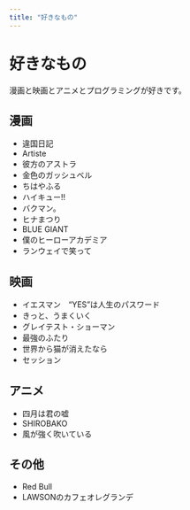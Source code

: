 ```yaml
---
title: "好きなもの"
---
```


# 好きなもの

漫画と映画とアニメとプログラミングが好きです。

## 漫画
- 違国日記
- Artiste
- 彼方のアストラ
- 金色のガッシュベル
- ちはやふる
- ハイキュー!!
- バクマン。
- ヒナまつり
- BLUE GIANT
- 僕のヒーローアカデミア
- ランウェイで笑って

## 映画
- イエスマン　“YES”は人生のパスワード
- きっと、うまくいく
- グレイテスト・ショーマン
- 最強のふたり
- 世界から猫が消えたなら
- セッション

## アニメ
- 四月は君の嘘
- SHIROBAKO
- 風が強く吹いている

## その他
- Red Bull
- LAWSONのカフェオレグランデ
